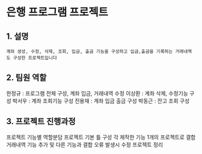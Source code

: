 
# 은행 프로그램 프로젝트

## 1. 설명
    계좌 생성, 수정, 삭제, 조회, 입금, 출금 기능을 구성하고 입금,출금을 기록하는 거래내역도 구성한 프로젝트입니다

## 2. 팀원 역할
   한정규 : 프로그램 전체 구성, 계좌 입금, 거래내역 수정
   이상환 : 계좌 삭제, 수정기능 구성
   박서우 : 계좌 조회기능 구성
   진용재 : 계좌 입금 출금 구성
   박동근 : 잔고 조회 구성

## 3. 프로젝트 진행과정
   프로젝트 기능별 역할분담
   프로젝트 기본 틀 구성
   각 제작한 기능 1개의 프로젝트로 결합
   거래내역 기능 추가 및 다른 기능과 결합
   오류 발생시 수정
   프로젝트 정리
